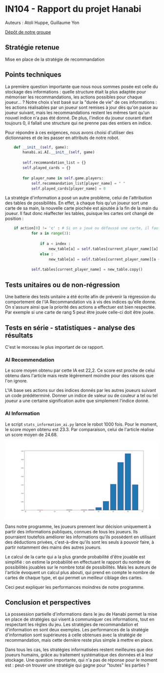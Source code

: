 # IN104 - Rapport du projet Hanabi

Auteurs : Atoli Huppe, Guillaume Yon

[Dépôt de notre groupe](https://github.com/AtoliH/hanabi)



## Stratégie retenue

Mise en place de la stratégie de recommandation

## Points techniques

La première question importante que nous nous sommes posée est celle du stockage des informations : quelle structure était la plus adaptée pour mémoriser les recommandations, les actions possibles pour chaque joueur... ?
Notre choix s'est basé sur la "durée de vie" de ces informations : les actions réalisables par un joueur sont remises à jour dès qu'on passe au joueur suivant, mais les recommandations restent les mêmes tant qu'un nouvel indice n'a pas été donné. De plus, l'indice du joueur courant étant toujours 0, il fallait une structure qui ne prenne pas des entiers en indice. 

Pour répondre à ces exigences, nous avons choisi d'utiliser des dictionnaires et de les passer en attributs de notre robot. 



```python
    def __init__(self, game):
        hanabi.ai.AI.__init__(self, game)

        self.recommandation_list = {}
        self.played_cards = {}

        for player_name in self.game.players:
            self.recommandation_list[player_name] = " "
            self.played_cards[player_name] = 0
```

La stratégie d'information a posé un autre problème, celui de l'attribution des tables de possibilités. En effet, à chaque fois qu'un joueur sort une carte de sa main, la nouvelle carte piochée est ajoutée à la fin de la main du joueur. Il faut donc réaffecter les tables, puisque les cartes ont changé de position :

```python 
	if action[0] != 'c' : # Si on a joué ou défaussé une carte, il faut réattribuer les tables de possibilités
            for a in range(3):

                if a < index :
                    new_table[a] = self.tables[current_player_name][a]
                else : 
                    new_table[a] = self.tables[current_player_name][a + 1]

            self.tables[current_player_name] = new_table.copy()
```


## Tests unitaires ou de non-régression

Une batterie des tests unitaire a été écrite afin de prévenir la régression du comportement de l'IA Recommandation vis à vis des indices qu'elle donne. On s'assure ainsi que la priorité des actions a effectuer est bien respectée. Par exemple si une carte de rang 5 peut être jouée celle-ci doit être jouée.




## Tests en série - statistiques - analyse des résultats

C'est le morceau le plus important de ce rapport.


### AI Recommendation

Le score moyen obtenu par cette IA est 22,2. Ce score est proche de celui obtenu dans l'article mais reste légèrement moindre pour des raisons que l'on ignore.

L'IA base ses actions sur des indices donnés par les autres joueurs suivant un code prédéterminé. Donner un indice de valeur ou de couleur a tel ou tel joueur a une certaine signification autre que simplement l'indice donné.


### AI Information

Le script `stats_information_ai.py` lance le robot 1000 fois. 
Pour le moment, le score moyen obtenu est 23.3. Par comparaison, celui de l'article réalise un score moyen de 24.68. 

![Histogramme de la stratégie de recommandation](https://github.com/AtoliH/hanabi/blob/Guillaume/src/hanabi/stats_information_ai.png)

Dans notre programme, les joueurs prennent leur décision uniquement à partir des informations publiques, connues de tous les joueurs. Ils pourraient toutefois améliorer les informations qu'ils possèdent en utilisant des déductions privées, c'est-à-dire qu'ils sont les seuls à pouvoir faire, à partir notamment des mains des autres joueurs. 

Le calcul de la carte qui a la plus grande probabilité d'être jouable est simplifié : on estime la probabilité en effectuant le rapport du nombre de possibilités jouables sur le nombre total de possibilités. Mais les auteurs de l'article évoquent un calcul plus abouti, qui prend en compte le nombre de cartes de chaque type, et qui permet un meilleur ciblage des cartes. 


Ceci peut expliquer les performances moindres de notre programme. 



## Conclusion et perspectives

La possession partielle d'informations dans le jeu de Hanabi permet la mise en place de stratégies qui visent à communiquer ces informations, tout en respectant les règles du jeu.
Les stratégies de recommandation et d'information en sont deux exemples.
Les performances de la stratégie d'information sont supérieures à celle obtenues avec la stratégie de recommandation, mais cette dernière reste plus simple à mettre en place.

Dans tous les cas, les stratégies informatisées restent meilleures que des joueurs humains, grâce au traitement systématique des données et à leur stockage. 
Une question importante, qui n'a pas de réponse pour le moment est : peut-on trouver une stratégie qui gagne pour "toutes" les parties ? 